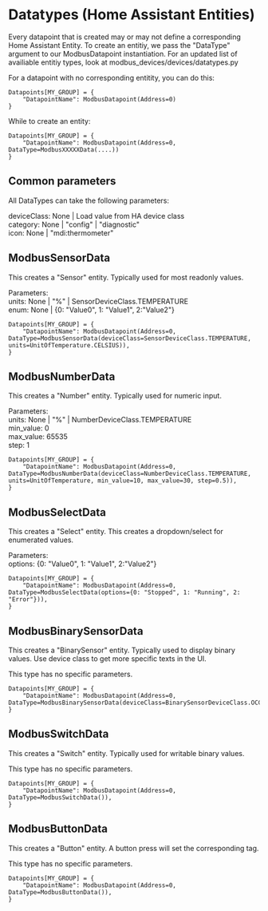 # Datatypes (Home Assistant Entities)

Every datapoint that is created may or may not define a corresponding Home Assistant Entity.
To create an entitiy, we pass the "DataType" argument to our ModbusDatapoint instantiation.
For an updated list of availiable entitiy types, look at modbus_devices/devices/datatypes.py

For a datapoint with no corresponding entitity, you can do this:
```
Datapoints[MY_GROUP] = {
	"DatapointName": ModbusDatapoint(Address=0)
}
```
While to create an entity:
```
Datapoints[MY_GROUP] = {
	"DatapointName": ModbusDatapoint(Address=0, DataType=ModbusXXXXXData(....))
}
```

## Common parameters

All DataTypes can take the following parameters:

deviceClass:	None | Load value from HA device class  
category:	None | "config" | "diagnostic"  
icon:		None | "mdi:thermometer"

## ModbusSensorData

This creates a "Sensor" entity. Typically used for most readonly values.

Parameters:  
units:		None | "%" | SensorDeviceClass.TEMPERATURE  
enum:		None | {0: "Value0", 1: "Value1", 2:"Value2"}

```
Datapoints[MY_GROUP] = {  
	"DatapointName": ModbusDatapoint(Address=0, DataType=ModbusSensorData(deviceClass=SensorDeviceClass.TEMPERATURE, units=UnitOfTemperature.CELSIUS)),  
}
```

## ModbusNumberData

This creates a "Number" entity. Typically used for numeric input.

Parameters:  
units:		None | "%" | NumberDeviceClass.TEMPERATURE  
min_value:	0  
max_value:	65535  
step:		1

```
Datapoints[MY_GROUP] = {  
	"DatapointName": ModbusDatapoint(Address=0, DataType=ModbusNumberData(deviceClass=NumberDeviceClass.TEMPERATURE, units=UnitOfTemperature, min_value=10, max_value=30, step=0.5)),  
}
```

## ModbusSelectData

This creates a "Select" entity. This creates a dropdown/select for enumerated values.

Parameters:  
options:	{0: "Value0", 1: "Value1", 2:"Value2"}

```
Datapoints[MY_GROUP] = {
	"DatapointName": ModbusDatapoint(Address=0, DataType=ModbusSelectData(options={0: "Stopped", 1: "Running", 2: "Error"})),
}
```

## ModbusBinarySensorData

This creates a "BinarySensor" entity. Typically used to display binary values.
Use device class to get more specific texts in the UI.

This type has no specific parameters.

```
Datapoints[MY_GROUP] = {
	"DatapointName": ModbusDatapoint(Address=0, DataType=ModbusBinarySensorData(deviceClass=BinarySensorDeviceClass.OCCUPANCY)),
}
```

## ModbusSwitchData

This creates a "Switch" entity. Typically used for writable binary values.

This type has no specific parameters.

```
Datapoints[MY_GROUP] = {
	"DatapointName": ModbusDatapoint(Address=0, DataType=ModbusSwitchData()),
}
```

## ModbusButtonData

This creates a "Button" entity. A button press will set the corresponding tag.

This type has no specific parameters.

```
Datapoints[MY_GROUP] = {
	"DatapointName": ModbusDatapoint(Address=0, DataType=ModbusButtonData()),
}
```
